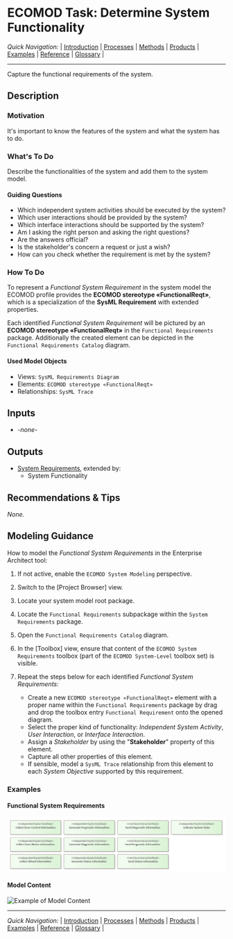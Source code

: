 # ECOMOD Task: Determine System Functionality


_Quick Navigation:_ | [Introduction](index.md) | [Processes](processes.md) | [Methods](methods.md) | [Products](products.md) | [Examples](examples.md) | [Reference](quick-reference.md) | [Glossary](glossary.md) |

---


Capture the functional requirements of the system.


## Description

### Motivation

It's important to know the features of the system and what the system has to do.

### What's To Do

Describe the functionalities of the system and add them to the system model.

#### Guiding Questions

+ Which independent system activities should be executed by the system?
+ Which user interactions should be provided by the system?
+ Which interface interactions should be supported by the system?
+ Am I asking the right person and asking the right questions?
+ Are the answers official?
+ Is the stakeholder's concern a request or just a wish?
+ How can you check whether the requirement is met by the system?

### How To Do

To represent a _Functional System Requirement_ in the system model the ECOMOD profile provides the **ECOMOD stereotype «FunctionalReqt»**, which is a specialization of the **SysML Requirement** with extended properties.

Each identified _Functional System Requirement_ will be pictured by an **ECOMOD stereotype «FunctionalReqt»** in the `Functional Requirements` package. Additionally the created element can be depicted in the `Functional Requirements Catalog` diagram.

#### Used Model Objects

+ Views: `SysML Requirements Diagram`
+ Elements: `ECOMOD stereotype «FunctionalReqt»`
+ Relationships: `SysML Trace`

## Inputs

+ _-none-_


## Outputs

+ [System Requirements](product_system-requirements.md), extended by:
  - System Functionality


## Recommendations & Tips

_None._


## Modeling Guidance

How to model the _Functional System Requirements_ in the Enterprise Architect tool:

1. If not active, enable the `ECOMOD System Modeling` perspective.

2. Switch to the [Project Browser] view.

3. Locate your system model root package.

4. Locate the `Functional Requirements` subpackage within the `System Requirements` package.

5. Open the `Functional Requirements Catalog` diagram.

6. In the [Toolbox] view, ensure that content of the `ECOMOD System Requirements` toolbox (part of the `ECOMOD System-Level` toolbox set) is visible. 

8. Repeat the steps below for each identified _Functional System Requirements_:
    + Create a new `ECOMOD stereotype «FunctionalReqt»` element with a proper name within the `Functional Requirements` package by drag and drop the toolbox entry `Functional Requirement` onto the opened diagram.
    + Select the proper kind of functionality: _Independent System Activity_, _User Interaction_, or _Interface Interaction_.
    + Assign a _Stakeholder_ by using the "**Stakeholder**" property of this element.
    + Capture all other properties of this element.
    + If sensible, model a `SysML Trace` relationship from this element to each _System Objective_ supported by this requirement.


### Examples

#### Functional System Requirements

![Example of Functional System Requirements](images/en-ecomod-example-00-system-funcreqt-modelview.png)

#### Model Content

![Example of Model Content](images/en-ecomod-example-00-system-funcreqt-modelstructure.png)

---
_Quick Navigation:_ | [Introduction](index.md) | [Processes](processes.md) | [Methods](methods.md) | [Products](products.md) | [Examples](examples.md) | [Reference](quick-reference.md) | [Glossary](glossary.md) |
